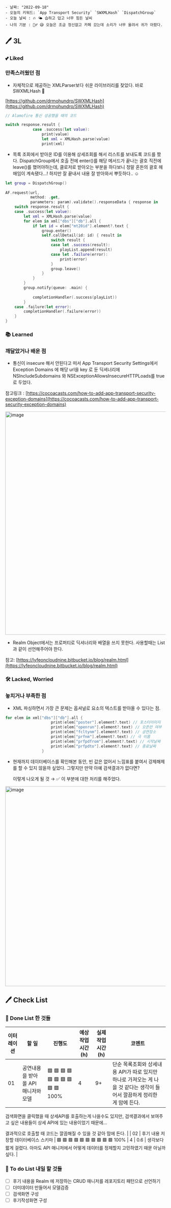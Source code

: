 ```
- 날짜: "2022-09-18"
- 오늘의 키워드: `App Transport Security` `SWXMLHash` `DispatchGroup`
- 오늘 날씨 : 🔥 🌤 습하고 덥고 너무 힘든 날씨
- 나의 기분 : 🧏‍♂️ 😅 오늘은 조금 정신없고 카페 갔는데 소리가 너무 울려서 귀가 아팠다.
```

## 🖊 3L

### 💕 Liked

### 만족스러웠던 점

- 자체적으로 제공하는 XMLParser보다 쉬운 라이브러리를 찾았다. 바로 SWXMLHash 🙂

[https://github.com/drmohundro/SWXMLHash](https://github.com/drmohundro/SWXMLHash)

```swift
// Alamofire 통신 성공했을 때의 코드 

switch response.result {
            case .success(let value):
                print(value)
                let xml = XMLHash.parse(value)
                print(xml)
```

- 목록 조회에서 받아온 ID를 이용해 상세조회를 해서 리스트를 보내도록 코드를 짰다. DispatchGroup에서 호출 전에 enter()를 해당 메서드가 끝나는 괄호 직전에 leave()를 했어야하는데, 클로저로 받아오는 부분을 하다보니 정말 혼돈의 괄호 헤매임이 계속됐다…! 하지만 잘 끝내서 내용 잘 받아와서 뿌듯하다.. ☺️

```swift
let group = DispatchGroup()
      
AF.request(url,
           method: .get,
           parameters: param).validate().responseData { response in
    switch response.result {
    case .success(let value):
        let xml = XMLHash.parse(value)
        for elem in xml["dbs"]["db"].all {
            if let id = elem["mt20id"].element?.text {
                group.enter()
                self.callDetail(id: id) { result in
                    switch result {
                    case let .success(result):
                        playList.append(result)
                    case let .failure(error):
                        print(error)
                    }
                    group.leave()
                }
            }
        }
        group.notify(queue: .main) {
            
            completionHandler(.success(playList))
        }
    case .failure(let error):
        completionHandler(.failure(error))
    }
}
```

### 📚 Learned

### 깨달았거나 배운 점

- 통신이 insecure 해서 안된다고 떠서 App Transport Security Settings에서 Exception Domains 에 해당 url을 key 로 둔 딕셔너리에 NSIncludeSubdomains 와 NSExceptionAllowsInsecureHTTPLoads를 true로 두었다.

참고링크 : [https://cocoacasts.com/how-to-add-app-transport-security-exception-domains](https://cocoacasts.com/how-to-add-app-transport-security-exception-domains)

<img width="698" alt="image" src="https://user-images.githubusercontent.com/51395335/190923233-ea383d68-07ba-44b0-8914-9d72d84a552f.png">

- Realm Object에서는 프로퍼티로 딕셔너리와 배열을 쓰지 못한다. 사용할때는 List<String>과 같이 선언해주어야 한다.

참고: [https://lyfeoncloudnine.bitbucket.io/blog/realm.html](https://lyfeoncloudnine.bitbucket.io/blog/realm.html)

### 🛠 Lacked, Worried

### 놓치거나 부족한 점

- XML 파싱하면서 가장 큰 문제는 옵셔널로 요소의 텍스트를 받아올 수 있다는 점.

```swift
for elem in xml["dbs"]["db"].all {
                    print(elem["poster"].element?.text) // 포스터이미지
                    print(elem["openrun"].element?.text) // 오픈런 여부
                    print(elem["fcltynm"].element?.text) // 공연장소
                    print(elem["prfnm"].element?.text) // 극 이름
                    print(elem["prfpdfrom"].element?.text) // 시작날짜
                    print(elem["prfpdto"].element?.text) // 종료날짜
                }
```

- 현재까지 데이터베이스를 확인해본 동안, 빈 값은 없어서 느낌표를 붙여서 강제해제를 할 수 있지 않을까 싶었다. 그렇지만 만약 아예 검색결과가 없다면?
    
    이렇게 나오게 될 것 → ✅ 이 부분에 대한 처리를 해주었다. 
    
<img width="625" alt="image" src="https://user-images.githubusercontent.com/51395335/190923249-2788e8b2-d7b6-455d-aac5-82c83326864b.png">    

## 🖊 Check List

### 🧸 Done List 한 것들

| 이터레이션 | 할 일 | 진행도 | 예상 작업시간(h) | 실제 작업시간(h) | 코멘트 |
| --- | --- | --- | --- | --- | --- |
| 01 | 공연내용을 받아올 API 매니저와 모델 | 🟩 🟩 🟩 🟩 🟩 🟩 🟩 🟩 🟩 🟩 100% | 4 | 9+ | 단순 목록조회와 상세내용 API가 따로 있지만 하나로 가져오는 게 나을 것 같다는 생각이 들어서 깔끔하게 정리한 게 맘에 든다. 

검색화면을 클릭했을 때 상세API를 호출하는게 나을수도 있지만, 검색결과에서 보여주고 싶은 내용들이 상세 API에 있는 내용이었기 때문에…

결과적으로 호출할 때 코드는 깔끔해질 수 있을 것 같아 맘에 든다.  |
| 02 | 후기 내용 저장할 데이터베이스 스키마  | 🟩 🟩 🟩 🟩 🟩 🟩 🟩 🟩 🟩 🟩 100% | 4 | 0.6 | 생각보다 짧게 걸렸다. 아마도 API 매니저에서 어떻게 데이터를 정제할지 고민하였기 때문 아닐까 싶다.  |

### 📌 To do List 내일 할 것들

- [ ]  후기 내용을 Realm 에 저장하는 CRUD 매니저를 레포지토리 패턴으로 선언하기
- [ ]  더미데이터 만들어서 모델검증
- [ ]  검색화면 구성
- [ ]  후기작성화면 구성
